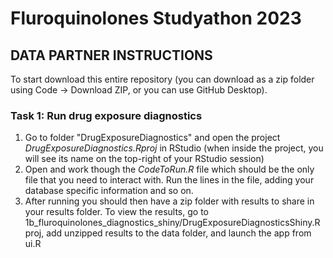 # Fluroquinolones Studyathon 2023

## DATA PARTNER INSTRUCTIONS

To start download this entire repository (you can download as a zip folder using Code -> Download ZIP, or you can use GitHub Desktop). 

### Task 1: Run drug exposure diagnostics
1) Go to folder "DrugExposureDiagnostics" and open the project <i>DrugExposureDiagnostics.Rproj</i> in RStudio (when inside the project, you will see its name on the top-right of your RStudio session)
2) Open and work though the <i>CodeToRun.R</i> file which should be the only file that you need to interact with. Run the lines in the file, adding your database specific information and so on.
3) After running you should then have a zip folder with results to share in your results folder. To view the results, go to 1b_fluroquinolones_diagnostics_shiny/DrugExposureDiagnosticsShiny.Rproj, add unzipped results to the data folder,  and launch the app from ui.R

